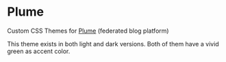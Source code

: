 # Plume
Custom CSS Themes for <a href="https://joinplu.me/">Plume</a> (federated blog platform)

This theme exists in both light and dark versions. Both of them have a vivid green as accent color.
